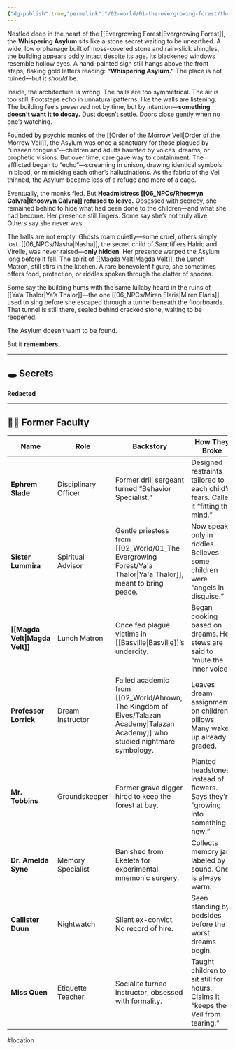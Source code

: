 ```yaml
---
{"dg-publish":true,"permalink":"/02-world/01-the-evergrowing-forest/the-whispering-asylum/"}
---
```


Nestled deep in the heart of the [[Evergrowing Forest\|Evergrowing Forest]], the **Whispering Asylum** sits like a stone secret waiting to be unearthed. A wide, low orphanage built of moss-covered stone and rain-slick shingles, the building appears oddly intact despite its age. Its blackened windows resemble hollow eyes. A hand-painted sign still hangs above the front steps, flaking gold letters reading: **“Whispering Asylum.”** The place is not ruined—but it _should_ be.

Inside, the architecture is wrong. The halls are too symmetrical. The air is too still. Footsteps echo in unnatural patterns, like the walls are listening. The building feels preserved not by time, but by intention—**something doesn’t want it to decay.** Dust doesn’t settle. Doors close gently when no one’s watching.

Founded by psychic monks of the [[Order of the Morrow Veil\|Order of the Morrow Veil]], the Asylum was once a sanctuary for those plagued by "unseen tongues"—children and adults haunted by voices, dreams, or prophetic visions. But over time, care gave way to containment. The afflicted began to “echo”—screaming in unison, drawing identical symbols in blood, or mimicking each other’s hallucinations. As the fabric of the Veil thinned, the Asylum became less of a refuge and more of a cage.

Eventually, the monks fled. But **Headmistress [[06_NPCs/Rhoswyn Calvra\|Rhoswyn Calvra]] refused to leave.** Obsessed with secrecy, she remained behind to hide what had been done to the children—and what she had become. Her presence still lingers. Some say she’s not truly alive. Others say she never was.

The halls are not empty. Ghosts roam quietly—some cruel, others simply lost. [[06_NPCs/Nasha\|Nasha]], the secret child of Sanctifiers Halric and Virelle, was never raised—**only hidden**. Her presence warped the Asylum long before it fell. The spirit of [[Magda Velt\|Magda Velt]], the Lunch Matron, still stirs in the kitchen. A rare benevolent figure, she sometimes offers food, protection, or riddles spoken through the clatter of spoons.

Some say the building hums with the same lullaby heard in the ruins of [[Ya’a Thalor\|Ya’a Thalor]]—the one [[06_NPCs/Miren Elaris\|Miren Elaris]] used to sing before she escaped through a tunnel beneath the floorboards. That tunnel is still there, sealed behind cracked stone, waiting to be reopened.

The Asylum doesn’t want to be found.

But it **remembers**.

---

## 🕳️ **Secrets**
**Redacted**
 

---

## 🧑‍🏫 **Former Faculty**

| **Name**              | **Role**             | **Backstory**                                                             | **How They Broke**                                                                |
| --------------------- | -------------------- | ------------------------------------------------------------------------- | --------------------------------------------------------------------------------- |
| **Ephrem Slade**      | Disciplinary Officer | Former drill sergeant turned “Behavior Specialist.”                       | Designed restraints tailored to each child’s fears. Called it “fitting the mind.” |
| **Sister Lummira**    | Spiritual Advisor    | Gentle priestess from [[02_World/01_The Evergrowing Forest/Ya'a Thalor\|Ya'a Thalor]], meant to bring peace.              | Now speaks only in riddles. Believes some children were “angels in disguise.”     |
| **[[Magda Velt\|Magda Velt]]**    | Lunch Matron         | Once fed plague victims in [[Basville\|Basville]]’s undercity.                      | Began cooking based on dreams. Her stews are said to “mute the inner voice.”      |
| **Professor Lorrick** | Dream Instructor     | Failed academic from [[02_World/Ahrown, The Kingdom of Elves/Talazan Academy\|Talazan Academy]] who studied nightmare symbology. | Leaves dream assignments on children’s pillows. Many wake up already graded.      |
| **Mr. Tobbins**       | Groundskeeper        | Former grave digger hired to keep the forest at bay.                      | Planted headstones instead of flowers. Says they’re “growing into something new.” |
| **Dr. Amelda Syne**   | Memory Specialist    | Banished from Ekeleta for experimental mnemonic surgery.                  | Collects memory jars labeled by sound. One is always warm.                        |
| **Callister Duun**    | Nightwatch           | Silent ex-convict. No record of hire.                                     | Seen standing by bedsides before the worst dreams begin.                          |
| **Miss Quen**         | Etiquette Teacher    | Socialite turned instructor, obsessed with formality.                     | Taught children to sit still for hours. Claims it “keeps the Veil from tearing.”  |
#location 